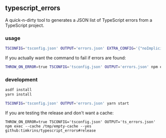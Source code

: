 ## typescript_errors

A quick-n-dirty tool to generates a JSON list of TypeScript errors from a TypeScript project.

### usage

```sh
TSCONFIG='tsconfig.json' OUTPUT='errors.json' EXTRA_CONFIG='{"noImplicitAny":true}' npm exec --yes github:timkrins/typescript_errors#release
```

If you actually want the command to fail if errors are found:
```sh
THROW_ON_ERROR=true TSCONFIG='tsconfig.json' OUTPUT='errors.json' npm exec --yes github:timkrins/typescript_errors#release
```

### development

```sh
asdf install
yarn install

TSCONFIG='tsconfig.json' OUTPUT='errors.json' yarn start
```

If you are testing the release and don't want a cache:
```
THROW_ON_ERROR=true TSCONFIG='tsconfig.json' OUTPUT='ts_errors.json' npm exec --cache /tmp/empty-cache --yes github:timkrins/typescript_errors#release
```
